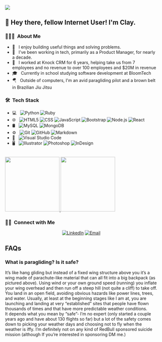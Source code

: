 <img src="https://scontent-sin6-2.xx.fbcdn.net/v/t1.6435-9/81726490_10218265025592095_2525004590349287424_n.jpg?_nc_cat=105&ccb=1-5&_nc_sid=e3f864&_nc_ohc=7K-OGhfC5BYAX8tmYZT&_nc_ht=scontent-sin6-2.xx&oh=00_AT9KxihfJYwmRqxLHBon6WO4GrrmULk37cWjz0EaVrSgXQ&oe=621E2E50">


<h2>👋 Hey there, fellow Internet User! I'm Clay.</h2>

<h3> 👨🏻‍💻 &nbsp;About Me </h3>

- 🤔 &nbsp; I enjoy building useful things and solving problems.
- 💼 &nbsp; I've been working in tech, primarily as a Product Manager, for nearly a decade. 
- 💸 &nbsp; I worked at Knock CRM for 6 years, helping take us from 7 employees and no revenue to over 100 employees and $20M in revenue
- 🎓 &nbsp; Currently in school studying software development at BloomTech
- 🪂 &nbsp; Outside of computers, I'm an avid paragliding pilot and a brown belt in Brazilian Jiu Jitsu

<h3> 🛠 &nbsp;Tech Stack</h3>

- 💻 &nbsp;
  ![Python](https://img.shields.io/badge/-Python-333333?style=flat&logo=python)
  ![Ruby](https://img.shields.io/badge/ruby-%23CC342D.svg?style=flat&logo=ruby)
- 🌐 &nbsp;
  ![HTML5](https://img.shields.io/badge/-HTML5-333333?style=flat&logo=HTML5)
  ![CSS](https://img.shields.io/badge/-CSS-333333?style=flat&logo=CSS3&logoColor=1572B6)
  ![JavaScript](https://img.shields.io/badge/-JavaScript-333333?style=flat&logo=javascript)
  ![Bootstrap](https://img.shields.io/badge/-Bootstrap-333333?style=flat&logo=bootstrap&logoColor=563D7C)
  ![Node.js](https://img.shields.io/badge/-Node.js-333333?style=flat&logo=node.js)
  ![React](https://img.shields.io/badge/-React-333333?style=flat&logo=react)
- 🛢 &nbsp;
  ![MySQL](https://img.shields.io/badge/-MySQL-333333?style=flat&logo=mysql)
  ![MongoDB](https://img.shields.io/badge/-MongoDB-333333?style=flat&logo=mongodb)
- ⚙️ &nbsp;
  ![Git](https://img.shields.io/badge/-Git-333333?style=flat&logo=git)
  ![GitHub](https://img.shields.io/badge/-GitHub-333333?style=flat&logo=github)
  ![Markdown](https://img.shields.io/badge/-Markdown-333333?style=flat&logo=markdown)
- 🔧 &nbsp;
  ![Visual Studio Code](https://img.shields.io/badge/-Visual%20Studio%20Code-333333?style=flat&logo=visual-studio-code&logoColor=007ACC)
- 🖥 &nbsp;
  ![Illustrator](https://img.shields.io/badge/-Illustrator-333333?style=flat&logo=adobe-illustrator)
  ![Photoshop](https://img.shields.io/badge/-Photoshop-333333?style=flat&logo=adobe-photoshop)
  ![InDesign](https://img.shields.io/badge/-InDesign-333333?style=flat&logo=adobe-indesign)

<br/>

<a href="https://github.com/myfriendclay">
  <img height="180em" src="https://github-readme-stats.vercel.app/api?username=myfriendclay&theme=buefy&show_icons=true" />
  <img height="180em" src="https://github-readme-stats.vercel.app/api/top-langs/?username=myfriendclay&theme=buefy&layout=compact" />
</a>

<br/>

<h3> 🤝🏻 &nbsp;Connect with Me </h3>

<p align="center">
<a href="https://www.linkedin.com/in/blackiston/"><img alt="LinkedIn" src="https://img.shields.io/badge/LinkedIn-Clay%20Blackiston%20-blue?style=flat-square&logo=linkedin"></a>
<a href="mailto:clayblackiston@gmail.com"><img alt="Email" src="https://img.shields.io/badge/Email-clayblackiston@gmail.com-blue?style=flat-square&logo=gmail"></a>
</p>

## FAQs

### What is paragliding? Is it safe?

It’s like hang gliding but instead of a fixed wing structure above you it’s a wing made of parachute-like material that can all fit into a big backpack (as pictured above). Using wind or your own ground speed (running) you inflate your wing overhead and then run off a steep hill (not quite a cliff) to take off. You land in an open field, avoiding obvious hazards like power lines, trees, and water. Usually, at least at the beginning stages like I am at, you are launching and landing at very “established” sites that people have flown thousands of times and that have more predictable weather conditions.
<br>
It depends what you mean by “safe”- I’m no expert (only started a couple years ago and have about 130 flights so far) but a lot of the safety comes down to picking your weather days and choosing not to fly when the weather is iffy. I’m definitely not on any kind of RedBull sponsored suicide mission (although If you’re interested in sponsoring DM me.)
